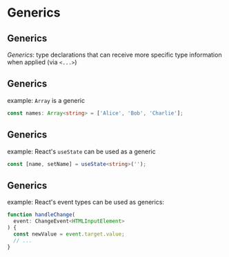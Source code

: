 # Generics

## Generics

_Generics_: type declarations that can receive more specific type information when applied (via `<...>`)

## Generics

example: `Array` is a generic

```ts
const names: Array<string> = ['Alice', 'Bob', 'Charlie'];
```

## Generics

example: React's `useState` can be used as a generic

```ts
const [name, setName] = useState<string>('');
```

## Generics

example: React's event types can be used as generics:

```ts
function handleChange(
  event: ChangeEvent<HTMLInputElement>
) {
  const newValue = event.target.value;
  // ...
}
```
